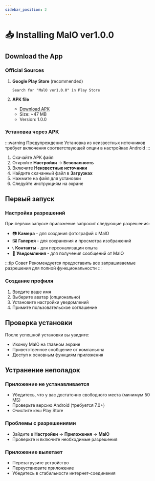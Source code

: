 ```yaml
---
sidebar_position: 2
---
```


# 📥 Installing MalO ver1.0.0

## Download the App

### Official Sources

1. **Google Play Store** (recommended)

   ```
   Search for "MalO ver1.0.0" in Play Store
   ```

2. **APK file**
   - [Download APK](https://play.google.com/apps/testing/com.doctordredd.scp1471malo/releases)
   - Size: ~47 MB
   - Version: 1.0.0

### Установка через APK

:::warning Предупреждение
Установка из неизвестных источников требует включения соответствующей опции в настройках Android
:::

1. Скачайте APK файл
2. Откройте **Настройки** → **Безопасность**
3. Включите **Неизвестные источники**
4. Найдите скачанный файл в **Загрузках**
5. Нажмите на файл для установки
6. Следуйте инструкциям на экране

## Первый запуск

### Настройка разрешений

При первом запуске приложение запросит следующие разрешения:

- 📷 **Камера** - для создания фотографий с MalO
- 🖼️ **Галерея** - для сохранения и просмотра изображений
- 📞 **Контакты** - для персонализации опыта
- 🔔 **Уведомления** - для получения сообщений от MalO

:::tip Совет
Рекомендуется предоставить все запрашиваемые разрешения для полной функциональности
:::

### Создание профиля

1. Введите ваше имя
2. Выберите аватар (опционально)
3. Установите настройки уведомлений
4. Примите пользовательское соглашение

## Проверка установки

После успешной установки вы увидите:

- Иконку MalO на главном экране
- Приветственное сообщение от компаньона
- Доступ к основным функциям приложения

## Устранение неполадок

### Приложение не устанавливается

- Убедитесь, что у вас достаточно свободного места (минимум 50 МБ)
- Проверьте версию Android (требуется 7.0+)
- Очистите кеш Play Store

### Проблемы с разрешениями

- Зайдите в **Настройки** → **Приложения** → **MalO**
- Проверьте и включите необходимые разрешения

### Приложение вылетает

- Перезагрузите устройство
- Переустановите приложение
- Убедитесь в стабильности интернет-соединения
